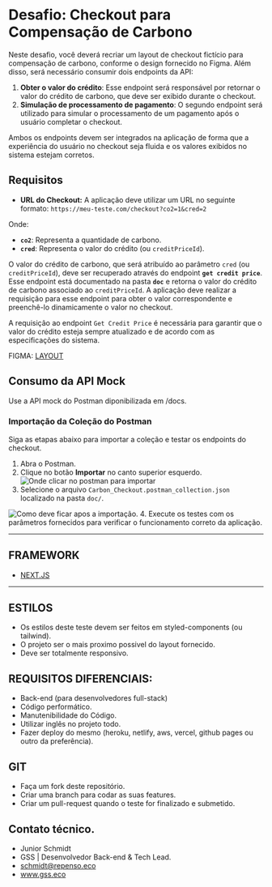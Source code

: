 # Desafio: Checkout para Compensação de Carbono

Neste desafio, você deverá recriar um layout de checkout fictício para compensação de carbono, conforme o design fornecido no Figma. Além disso, será necessário consumir dois endpoints da API:

1. **Obter o valor do crédito**: Esse endpoint será responsável por retornar o valor do crédito de carbono, que deve ser exibido durante o checkout.
2. **Simulação de processamento de pagamento**: O segundo endpoint será utilizado para simular o processamento de um pagamento após o usuário completar o checkout.

Ambos os endpoints devem ser integrados na aplicação de forma que a experiência do usuário no checkout seja fluida e os valores exibidos no sistema estejam corretos.

## Requisitos

- **URL do Checkout:** A aplicação deve utilizar um URL no seguinte formato:
````https://meu-teste.com/checkout?co2=1&cred=2````

Onde:
- **`co2`**: Representa a quantidade de carbono.
- **`cred`**: Representa o valor do crédito (ou `creditPriceId`).

O valor do crédito de carbono, que será atribuído ao parâmetro `cred` (ou `creditPriceId`), deve ser recuperado através do endpoint **`get credit price`**. Esse endpoint está documentado na pasta **`doc`** e retorna o valor do crédito de carbono associado ao `creditPriceId`. A aplicação deve realizar a requisição para esse endpoint para obter o valor correspondente e preenchê-lo dinamicamente o valor no checkout.

A requisição ao endpoint `Get Credit Price` é necessária para garantir que o valor do crédito esteja sempre atualizado e de acordo com as especificações do sistema.

FIGMA:
[LAYOUT](https://www.figma.com/design/3dbuGSs6oCSLkPw9viSsfT/Front-end-Teste?node-id=0-1&t=KvUCyOT5Miiuh0D5-1)

## Consumo da API Mock

Use a API mock do Postman diponibilizada em /docs.

### Importação da Coleção do Postman

Siga as etapas abaixo para importar a coleção e testar os endpoints do checkout.

1. Abra o Postman.
2. Clique no botão **Importar** no canto superior esquerdo.
![Onde clicar no postman para importar](./docs/image.png)
3. Selecione o arquivo `Carbon_Checkout.postman_collection.json` localizado na pasta `doc/`.

![Como deve ficar apos a importação.](./docs/image-2.png)
4. Execute os testes com os parâmetros fornecidos para verificar o funcionamento correto da aplicação.

-----------------------------------------------------

## FRAMEWORK

- [NEXT.JS](https://nextjs.org/docs)

-----------------------------------------------------

## ESTILOS

- Os estilos deste teste devem ser feitos em styled-components (ou tailwind).
- O projeto ser o mais proximo possivel do layout fornecido.
- Deve ser totalmente responsivo.

## REQUISITOS DIFERENCIAIS:

- Back-end (para desenvolvedores full-stack)
- Código performático.
- Manutenibilidade do Código.
- Utilizar inglês no projeto todo.
- Fazer deploy do mesmo (heroku, netlify, aws, vercel, github pages ou outro da preferência).

## GIT
- Faça um fork deste repositório.
- Criar uma branch para codar as suas features.
- Criar um pull-request quando o teste for finalizado e submetido.

## Contato técnico.
- Junior Schmidt
- GSS | Desenvolvedor Back-end & Tech Lead.
- schmidt@repenso.eco
- www.gss.eco
